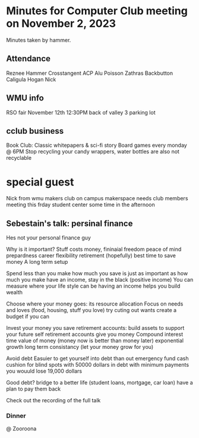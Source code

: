 # Minutes for Computer Club meeting on November 2, 2023
Minutes taken by hammer.

## Attendance
Reznee
Hammer
Crosstangent
ACP
Alu
Poisson
Zathras
Backbutton
Caligula
Hogan
Nick

## WMU info
RSO fair November 12th 
12:30PM back of valley 3 parking lot
 
## cclub business
Book Club: Classic whitepapers & sci-fi story
Board games every monday @ 6PM
Stop recycling your candy wrappers, water bottles are also not recyclable

# special guest
Nick from wmu makers club
on campus makerspace
needs club members
meeting this frday student center some time in the afternoon

## Sebestain's talk: persinal finance
Hes not your personal finance guy

Why is it important? 
  Stuff costs money, 
  fininaial freedom
  peace of mind
  prepardness
  career flexibility
  retirement (hopefully)
  best time to save money
    A long term setup

Spend less than you make
  how much you save is just as important as how much you make
  have an income, stay in the black (positive income)
    You can measure where your life style can be
    having an income helps you build wealth

  Choose where your money goes:
    its resource allocation
    Focus on needs and loves (food, housing, stuff you love)
    try cuting out wants
    create a budget if you can

Invest your money you save
  retirement accounts:
    build assets to support your future self
    retirement accounts give you money
  Compound interest
    time value of money (money now is better than money later)
    exponential growth 
    long term consistancy (let your money grow for you)
  
Avoid debt
  Easuier to get yourself into debt than out
  emergency fund
    cash cushion for blind spots
    with 50000 dollars in debt with minimum payments you wouuld lose 19,000 dollars

  Good debt?
    bridge to a better life (student loans, mortgage, car loan)
    have a plan to pay them back

Check out the recording of the full talk

### Dinner

@ Zooroona